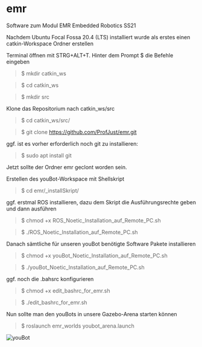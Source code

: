 # emr
Software zum Modul EMR Embedded Robotics SS21

Nachdem Ubuntu Focal Fossa 20.4 (LTS) installiert wurde 
als erstes einen catkin-Workspace Ordner erstellen

Terminal öffnen mit STRG+ALT+T. Hinter dem Prompt $ die Befehle eingeben

>$ mkdir catkin_ws

>$ cd catkin_ws

>$ mkdir src

Klone das Repositorium nach catkin_ws/src
>$ cd catkin_ws/src/

>$ git clone https://github.com/ProfJust/emr.git

ggf. ist es vorher erforderlich noch git zu installieren:
>$ sudo apt install git

Jetzt sollte der Ordner emr geclont worden sein.

Erstellen des youBot-Workspace mit Shellskript
>$ cd emr/_installSkript/

ggf. erstmal ROS installieren, dazu dem Skript 
die Ausführungsrechte geben und dann ausführen
>$ chmod +x ROS_Noetic_Installation_auf_Remote_PC.sh

>$ ./ROS_Noetic_Installation_auf_Remote_PC.sh 

Danach sämtliche für unseren youBot benötigte Software
Pakete installieren

>$ chmod +x youBot_Noetic_Installation_auf_Remote_PC.sh

>$ ./youBot_Noetic_Installation_auf_Remote_PC.sh

ggf. noch die .bahsrc konfigurieren
>$ chmod +x edit_bashrc_for_emr.sh 

>$ ./edit_bashrc_for_emr.sh 

Nun sollte man den youBots in unsere Gazebo-Arena
starten können

>$ roslaunch emr_worlds youbot_arena.launch

![youBot](https://www.researchgate.net/profile/Steven-Bohez/publication/315096174/figure/fig1/AS:472375788609536@1489634572225/Our-real-setup-a-with-a-Kuka-Youbot-in-a-rectangular-cage-equipped-with-a-Hokuyo.png)
